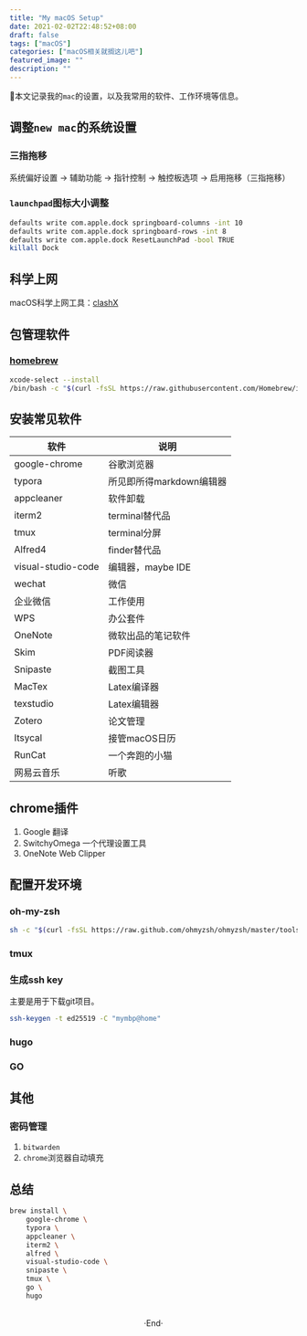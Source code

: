 ```yaml
---
title: "My macOS Setup"
date: 2021-02-02T22:48:52+08:00
draft: false
tags: ["macOS"]
categories: ["macOS相关就搁这儿吧"]
featured_image: ""
description: ""
---
```



📝本文记录我的`mac`的设置，以及我常用的软件、工作环境等信息。

## 调整`new mac`的系统设置

### 三指拖移

系统偏好设置 -> 辅助功能 -> 指针控制 -> 触控板选项 -> 启用拖移（三指拖移）

### `launchpad`图标大小调整

```bash
defaults write com.apple.dock springboard-columns -int 10
defaults write com.apple.dock springboard-rows -int 8
defaults write com.apple.dock ResetLaunchPad -bool TRUE
killall Dock
```

## 科学上网

macOS科学上网工具：[clashX](https://github.com/yichengchen/clashX)

## 包管理软件

### [homebrew](https://brew.sh/index_zh-cn)

```bash
xcode-select --install
/bin/bash -c "$(curl -fsSL https://raw.githubusercontent.com/Homebrew/install/HEAD/install.sh)"
```

## 安装常见软件

| 软件               | 说明                     |
| ------------------ | ------------------------ |
| google-chrome      | 谷歌浏览器               |
| typora             | 所见即所得markdown编辑器 |
| appcleaner         | 软件卸载                 |
| iterm2             | terminal替代品           |
| tmux               | terminal分屏             |
| Alfred4            | finder替代品             |
| visual-studio-code | 编辑器，maybe IDE        |
| wechat             | 微信                     |
| 企业微信           | 工作使用                 |
| WPS                | 办公套件                 |
| OneNote            | 微软出品的笔记软件       |
| Skim               | PDF阅读器                |
| Snipaste           | 截图工具                 |
| MacTex             | Latex编译器              |
| texstudio          | Latex编辑器              |
| Zotero             | 论文管理                 |
| Itsycal            | 接管macOS日历            |
| RunCat             | 一个奔跑的小猫           |
| 网易云音乐         | 听歌                     |

## chrome插件

1. Google 翻译
2. SwitchyOmega 一个代理设置工具
3. OneNote Web Clipper 

## 配置开发环境

### oh-my-zsh

```bash
sh -c "$(curl -fsSL https://raw.github.com/ohmyzsh/ohmyzsh/master/tools/install.sh)"
```

### tmux

### 生成ssh key

主要是用于下载git项目。

```bash
ssh-keygen -t ed25519 -C "mymbp@home"
```

### hugo

### GO

## 其他

### 密码管理

1. `bitwarden`
2. `chrome`浏览器自动填充

## 总结

```bash
brew install \
	google-chrome \
	typora \
	appcleaner \
	iterm2 \
	alfred \
	visual-studio-code \
	snipaste \
	tmux \
	go \
	hugo 
```


<br>
<center>  ·End·  </center>
